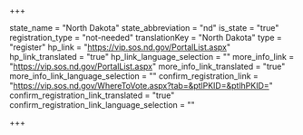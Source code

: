 +++

state_name = "North Dakota"
state_abbreviation = "nd"
is_state = "true"
registration_type = "not-needed"
translationKey = "North Dakota"
type = "register"
hp_link = "https://vip.sos.nd.gov/PortalList.aspx"
hp_link_translated = "true"
hp_link_language_selection = ""
more_info_link = "https://vip.sos.nd.gov/PortalList.aspx"
more_info_link_translated = "true"
more_info_link_language_selection = ""
confirm_registration_link = "https://vip.sos.nd.gov/WhereToVote.aspx?tab=&ptlPKID=&ptlhPKID="
confirm_registration_link_translated = "true"
confirm_registration_link_language_selection = ""

+++